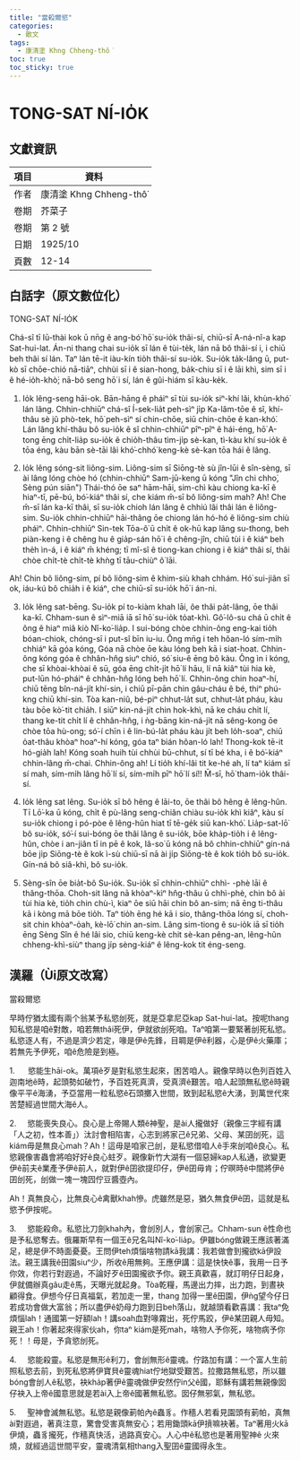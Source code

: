 ```yaml
---
title: "當殺爾慾"
categories:
  - 散文
tags:
  - 康清塗 Khng Chheng-thô͘
toc: true
toc_sticky: true
---
```


# TONG-SAT NÍ-IO̍K

## 文獻資訊

| 項目 | 資料 |
|---|---|
| 作者 | 康清塗 Khng Chheng-thô͘ |
| 卷期 | 芥菜子 |
| 卷期 | 第 2 號 |
| 日期 | 1925/10 |
| 頁數 | 12-14 |

## 白話字（原文數位化）

TONG-SAT NÍ-IO̍K

Chá-sî tī Iū-thài kok ū nn̄g ê ang-bó͘ hō͘ su-io̍k thâi-sí, chiū-sī A-ná-nî-a kap Sat-hui-lat. Án-ni thang chai su-io̍k sī lán ê tùi-te̍k, lán nā bô thâi-sí i, i chiū beh thâi sí lán. Taⁿ lán tē-it iàu-kín tio̍h thâi-sí su-io̍k. Su-io̍k ta̍k-lâng ū, put-kò sī chōe-chió nā-tiāⁿ, chhùi sī i ê sian-hong, ba̍k-chiu sī i ê lāi khì, sim sī i ê hé-io̍h-khò͘; nā-bô seng hō͘ i sí, lán ê gûi-hiám sī kàu-ke̍k.

1. Io̍k lêng-seng hāi-ok. Bān-hāng ê pháiⁿ sī tùi su-io̍k siⁿ-khí lâi, khùn-khó͘ lán lâng. Chhin-chhiūⁿ chá-sî Í-sek-lia̍t peh-sìⁿ ji̍p Ka-lâm-tōe ê sî, khí-thâu sè jû phò-tek, hō͘ peh-sìⁿ sí chin-chōe, siū chin-chōe ê kan-khó͘. Lán lâng khí-thâu bô su-io̍k ê sî chhin-chhiūⁿ pîⁿ-pîⁿ ê hái-éng, hō͘ A-tong ēng chi̍t-lia̍p su-io̍k ê chio̍h-thâu tìm-ji̍p sè-kan, tì-kàu khí su-io̍k ê tōa éng, kàu bān sè-tāi lâi khó͘-chhó͘ keng-kè sè-kan tōa hái ê lâng.

2. Io̍k lêng sóng-sit liông-sim. Liông-sim sī Siōng-tè sù jîn-lūi ê sîn-sèng, sī ài lâng lóng chòe hó (chhin-chhiūⁿ Sam-jū-keng ū kóng "Jîn chi chho͘, Sèng pún siān") Thái-thó ōe saⁿ hām-hāi, sim-chì kàu chiong ka-kī ê hiaⁿ-tī, pē-bú, bó͘-kiáⁿ thâi sí, che kiám m̄-sī bô liông-sim mah? Ah! Che m̄-sī lán ka-kī thâi, sī su-io̍k chioh lán lâng ê chhiú lâi thâi lán ê liông-sim. Su-io̍k chhin-chhiūⁿ hāi-thâng ōe chiong lán hó-hó ê liông-sim chiù pháiⁿ. Chhin-chhiūⁿ Sin-tek Tōa-ô͘ ū chi̍t ê ok-hū kap lâng su-thong, beh piàn-keng i ê chêng hu ê gia̍p-sán hō͘ i ê chêng-jîn, chiū tùi i ê kiáⁿ beh the̍h ìn-á, i ê kiáⁿ m̄ khéng; tī mî-sî ê tiong-kan chiong i ê kiáⁿ thâi sí, thâi chòe chi̍t-tè chi̍t-tè khǹg tī tāu-chiùⁿ ô͘ lāi.

Ah! Chin bô liông-sim, pí bô liông-sim ê khim-siù khah chhám. Hó͘ sui-jiân sī ok, iáu-kú bô chia̍h i ê kiáⁿ, che chiū-sī su-io̍k hō͘ i án-ni.

3. Io̍k lêng sat-bēng. Su-io̍k pí to-kiàm khah lāi, ôe thâi pa̍t-lâng, ōe thâi ka-kī. Chham-sun ê sìⁿ-miā iā sī hō͘ su-io̍k to̍at-khì. Gô͘-lô-su chá ū chi̍t ê ông ê hiaⁿ miâ kiò Nî-ko͘-lia̍p. I sui-bóng chòe chhin-ông eng-kai tio̍h bóan-chiok, chóng-sī i put-sî bīn iu-iu. Ông mn̄g i teh hôan-ló sím-mi̍h chhiáⁿ kā góa kóng, Góa nā chòe ōe kàu lóng beh kā i siat-hoat. Chhin-ông kóng góa ê chhân-hn̂g siuⁿ chió, só͘ siu-ê ēng bô kàu. Ông ìn i kóng, che sī khòai-khòai ê sū, góa ēng chi̍t-ji̍t hō͘ lí hāu, lí nā kiâⁿ tùi hia kè, put-lūn hó-pháiⁿ ê chhân-hn̂g lóng beh hō͘ lí. Chhin-ông chin hoaⁿ-hí, chiū tēng bîn-ná-ji̍t khí-sin, i chiū pī-pān chin gâu-cháu ê bé, thiⁿ phú-kng chiū khí-sin. Tòa kan-niû, bé-piⁿ chhut-la̍t sut, chhut-la̍t pháu, kàu tàu bōe kò͘-tit chia̍h. I siūⁿ kin-ná-ji̍t chin hok-khì, nā ke cháu chi̍t lí, thang ke-tit chi̍t lí ê chhân-hn̂g, i ǹg-bāng kin-ná-ji̍t nā sêng-kong ōe chòe tōa hù-ong; só͘-í chīn i ê lin-bú-la̍t pháu kàu ji̍t beh lo̍h-soaⁿ, chiū o̍at-thâu khòaⁿ hoaⁿ-hí kóng, góa taⁿ bián hôan-ló lah! Thong-kok tē-it hó-gia̍h lah! Kóng soah huih tùi chhùi bū-chhut, sí tī bé kha, i ê bó͘-kiáⁿ chhin-lâng m̄-chai. Chhin-ông ah! Lí tio̍h khí-lâi tit ke-hé ah, lí taⁿ kiám sī sí mah, sím-mi̍h lâng hō͘ lí sí, sím-mi̍h pīⁿ hō͘ lí sí!! M̄-sī, hō͘ tham-io̍k thâi-sí.

4. Io̍k lêng sat lêng. Su-io̍k sī bô hêng ê lāi-to, ōe thâi bô hêng ê lêng-hûn. Tī Lō͘-ka ū kóng, chi̍t ê pù-lâng seng-chiân chiàu su-io̍k khì kiâⁿ, kàu sí su-io̍k chiong i pó-pòe ê lêng-hûn hiat tī tē-ge̍k siū kan-khó͘. Lia̍p-sat-lō͘ bô su-io̍k, só͘-í sui-bóng ōe thâi lâng ê su-io̍k, bōe kha̍p-tio̍h i ê lêng-hûn, chòe i an-jiân tī in pē ê kok, Iâ-so͘ ū kóng nā bô chhin-chhiūⁿ gín-ná bōe ji̍p Siōng-tè ê kok ì-sù chiū-sī nā ài ji̍p Siōng-tè ê kok tio̍h bô su-io̍k. Gín-ná bô siâ-khì, bô su-io̍k.

5. Sèng-sîn ōe bia̍t-bô Su-io̍k. Su-io̍k sī chhin-chhiūⁿ chhì- -phè lāi ê thâng-thōa. Choh-sit lâng nā khòaⁿ-kìⁿ hn̂g-thâu ū chhì-phè, chin bô ài tùi hia kè, tio̍h chin chù-ì, kiaⁿ ōe siū hāi chin bô an-sim; nā ēng ti-thâu kā i kòng mā bōe tio̍h. Taⁿ tio̍h ēng hé kā i sio, thâng-thōa lóng sí, choh-sit chin khòaⁿ-o̍ah, kè-lō͘ chin an-sim. Lâng sim-tiong ê su-io̍k iā sī tio̍h ēng Sèng Sîn ê hé lâi sio, chiū keng-kè chit sè-kan pêng-an, lêng-hûn chheng-khì-siùⁿ thang ji̍p sèng-kiáⁿ ê lêng-kok tit éng-seng.

## 漢羅（Ùi原文改寫）

當殺爾慾

早時佇猶太國有兩个翁某予私慾刣死，就是亞拿尼亞kap Sat-hui-lat。按呢thang知私慾是咱ê對敵，咱若無thâi死伊，伊就欲刣死咱。Taⁿ咱第一要緊著刣死私慾。私慾逐人有，不過是濟少若定，喙是伊ê先鋒，目睭是伊ê利器，心是伊ê火藥庫；若無先予伊死，咱ê危險是到極。

1.      慾能生hāi-ok。萬項ê歹是對私慾生起來，困苦咱人。親像早時以色列百姓入迦南地ê時，起頭勢如破竹，予百姓死真濟，受真濟ê艱苦。咱人起頭無私慾ê時親像平平ê海湧，予亞當用一粒私慾ê石頭擲入世間，致到起私慾ê大湧，到萬世代來苦楚經過世間大海ê人。

2.     慾能喪失良心。良心是上帝賜人類ê神聖，是ài人攏做好（親像三字經有講「人之初，性本善」）汰討會相陷害，心志到將家己ê兄弟、父母、某囝刣死，這kiám毋是無良心mah？Ah！這毋是咱家己刣，是私慾借咱人ê手來刣咱ê良心。私慾親像害蟲會將咱好好ê良心蛀歹。親像新竹大湖有一個惡婦kap人私通，欲變更伊ê前夫ê業產予伊ê前人，就對伊ê囝欲提印仔，伊ê囝毋肯；佇暝時ê中間將伊ê囝刣死，刣做一塊一塊囥佇豆醬壺內。

Ah！真無良心，比無良心ê禽獸khah慘。虎雖然是惡，猶久無食伊ê囝，這就是私慾予伊按呢。

3.     慾能殺命。私慾比刀劍khah內，會刣別人，會刣家己。Chham-sun ê性命也是予私慾奪去。俄羅斯早有一個王ê兄名叫Nî-ko͘-lia̍p。伊雖bóng做親王應該著滿足，總是伊不時面憂憂。王問伊teh煩惱啥物請kā我講：我若做會到攏欲kā伊設法。親王講我ê田園siuⁿ少，所收ê用無夠。王應伊講：這是快快ê事，我用一日予你效，你若行對遐過，不論好歹ê田園攏欲予你。親王真歡喜，就訂明仔日起身，伊就備辦真gâu走ê馬，天曝光就起身。Tòa乾糧，馬邊出力摔，出力跑，到晝袂顧得食。伊想今仔日真福氣，若加走一里，thang 加得一里ê田園，伊ǹg望今仔日若成功會做大富翁；所以盡伊ê奶母力跑到日beh落山，就越頭看歡喜講：我taⁿ免煩惱lah！通國第一好額lah！講soah血對喙霧出，死佇馬跤，伊ê某囝親人毋知。親王ah！你著起來得家伙ah，你taⁿ kiám是死mah，啥物人予你死，啥物病予你死！！毋是，予貪慾刣死。

4.     慾能殺靈。私慾是無形ê利刀，會刣無形ê靈魂。佇路加有講：一个富人生前照私慾去前，到死私慾將伊寶貝ê靈魂hiat佇地獄受艱苦。拉撒路無私慾，所以雖bóng會刣人ê私慾，袂kha̍p著伊ê靈魂做伊安然佇in父ê國，耶穌有講若無親像囡仔袂入上帝ê國意思就是若ài入上帝ê國著無私慾。囡仔無邪氣，無私慾。

5.     聖神會滅無私慾。私慾是親像莿帕內ê蟲豸。作穡人若看見園頭有莿帕，真無ài對遐過，著真注意，驚會受害真無安心；若用鋤頭kā伊摃嘛袂著。Taⁿ著用火kā伊燒，蟲豸攏死，作穡真快活，過路真安心。人心中ê私慾也是著用聖神ê 火來燒，就經過這世間平安，靈魂清氣相thang入聖囝ê靈國得永生。
